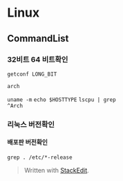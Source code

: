 # Linux 
## CommandList
### 32비트 64 비트확인
    getconf LONG_BIT  

    arch
<code>uname -m</code>
<code>echo $HOSTTYPE</code>
<code>lscpu | grep ^Arch</code>

### 리눅스 버전확인
#### 배포판 버전확인

    grep . /etc/*-release



> Written with [StackEdit](https://stackedit.io/).
<!--stackedit_data:
eyJoaXN0b3J5IjpbLTYyODY5ODI5OF19
-->